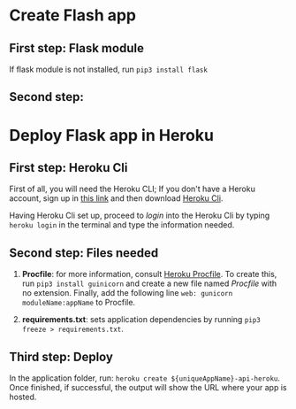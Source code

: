 # Create Flash app

## First step: Flask module

If flask module is not installed, run `pip3 install flask`

## Second step: 


# Deploy Flask app in Heroku

## First step: Heroku Cli

First of all, you will need the Heroku CLI; If you don't have a Heroku account, sign up in  [this link](https://www.heroku.com/) and then download [Heroku Cli](https://devcenter.heroku.com/articles/heroku-cli).

Having Heroku Cli set up, proceed to *login* into the Heroku Cli by typing `heroku login` in the terminal and type the information needed.

## Second step: Files needed

1. **Procfile**: for more information, consult [Heroku Procfile](https://devcenter.heroku.com/articles/procfile). To create this, run `pip3 install guinicorn` and create a new file named *Procfile* with no extension. Finally, add the following line `web: gunicorn moduleName:appName` to Procfile.

2. **requirements.txt**: sets application dependencies by running `pip3 freeze > requirements.txt`.

## Third step: Deploy

In the application folder, run: `heroku create ${uniqueAppName}-api-heroku`. Once finished, if successful, the output will show the URL where your app is hosted.